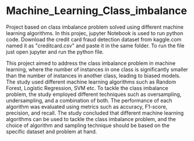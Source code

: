 # Machine_Learning_Class_imbalance
Project based on class imbalance problem solved using different machine learning algorithms.
In this projec, jupyter Notebook is used to run python code.
Download the credit card fraud detection dataset from kaggle.com named it as "creditcard.csv" and paste it in the same folder.
To run the file just open jupyter and run the python file.

This project aimed to address the class imbalance problem in machine learning, where the number of instances in one class is significantly smaller than the number of instances in another class, leading to biased models. The study used different machine learning algorithms such as Random Forest, Logistic Regression, SVM etc. 
To tackle the class imbalance problem, the study employed different techniques such as oversampling, undersampling, and a combination of both. The performance of each algorithm was evaluated using metrics such as accuracy, F1-score, precision, and recall. The study concluded that different machine learning algorithms can be used to tackle the class imbalance problem, and the choice of algorithm and sampling technique should be based on the specific dataset and problem at hand.
